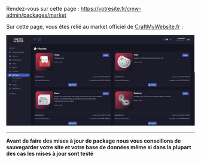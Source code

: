 Rendez-vous sur cette page : 
https://votresite.fr/cmw-admin/packages/market

Sur cette page, vous êtes relié au market officiel de [CraftMyWebsite.fr](https://crafmywebsite.fr/market) : 

![Image market panel](Assets/Img/ThemePackageMAJ/Package1.png "Visuel market panel")

---

**Avant de faire des mises à jour de package nous vous conseillons de sauvegarder votre site et votre base de données même si dans la plupart des cas les mises à jour sont testé**
